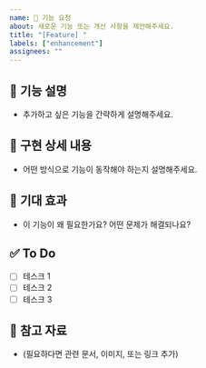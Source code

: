 ```yaml
---
name: 🚀 기능 요청
about: 새로운 기능 또는 개선 사항을 제안해주세요.
title: "[Feature] "
labels: ["enhancement"]
assignees: ""
---
```


## 🚀 기능 설명
- 추가하고 싶은 기능을 간략하게 설명해주세요.

## 🌟 구현 상세 내용
- 어떤 방식으로 기능이 동작해야 하는지 설명해주세요.

## 🎯 기대 효과
- 이 기능이 왜 필요한가요? 어떤 문제가 해결되나요?

## ✅ To Do
- [ ] 테스크 1
- [ ] 테스크 2
- [ ] 테스크 3

## 📸 참고 자료
- (필요하다면 관련 문서, 이미지, 또는 링크 추가)
